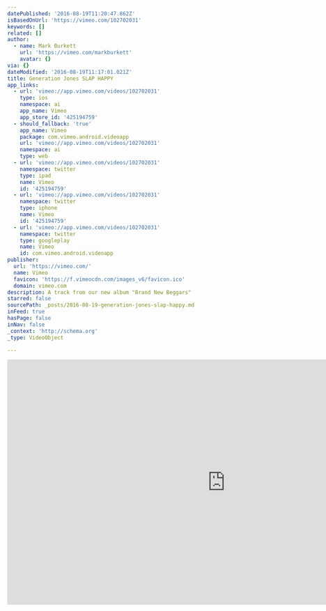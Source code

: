 ```yaml
---
datePublished: '2016-08-19T11:20:47.862Z'
isBasedOnUrl: 'https://vimeo.com/102702031'
keywords: []
related: []
author:
  - name: Mark Burkett
    url: 'https://vimeo.com/markburkett'
    avatar: {}
via: {}
dateModified: '2016-08-19T11:17:01.021Z'
title: Generation Jones SLAP HAPPY
app_links:
  - url: 'vimeo://app.vimeo.com/videos/102702031'
    type: ios
    namespace: ai
    app_name: Vimeo
    app_store_id: '425194759'
  - should_fallback: 'true'
    app_name: Vimeo
    package: com.vimeo.android.videoapp
    url: 'vimeo://app.vimeo.com/videos/102702031'
    namespace: ai
    type: web
  - url: 'vimeo://app.vimeo.com/videos/102702031'
    namespace: twitter
    type: ipad
    name: Vimeo
    id: '425194759'
  - url: 'vimeo://app.vimeo.com/videos/102702031'
    namespace: twitter
    type: iphone
    name: Vimeo
    id: '425194759'
  - url: 'vimeo://app.vimeo.com/videos/102702031'
    namespace: twitter
    type: googleplay
    name: Vimeo
    id: com.vimeo.android.videoapp
publisher:
  url: 'https://vimeo.com/'
  name: Vimeo
  favicon: 'https://f.vimeocdn.com/images_v6/favicon.ico'
  domain: vimeo.com
description: A track from our new album "Brand New Beggars"
starred: false
sourcePath: _posts/2016-08-19-generation-jones-slap-happy.md
inFeed: true
hasPage: false
inNav: false
_context: 'http://schema.org'
_type: VideoObject

---
```

<iframe src="https://cdn.embedly.com/widgets/media.html?src=https%3A%2F%2Fplayer.vimeo.com%2Fvideo%2F102702031&amp;url=https%3A%2F%2Fvimeo.com%2F102702031&amp;image=https%3A%2F%2Fi.vimeocdn.com%2Fvideo%2F490330731_1280.jpg&amp;key=b7d04c9b404c499eba89ee7072e1c4f7&amp;type=text%2Fhtml&amp;schema=vimeo" width="1000" height="563" scrolling="no" frameborder="0" allowfullscreen="" style=""></iframe>